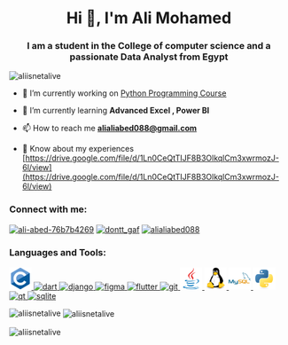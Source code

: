<h1 align="center">Hi 👋, I'm Ali Mohamed</h1>
<h3 align="center">I am a student in the College of computer science and a passionate Data Analyst from Egypt</h3>

<p align="left"> <img src="https://komarev.com/ghpvc/?username=aliisnetalive&label=Profile%20views&color=0e75b6&style=flat" alt="aliisnetalive" /> </p>

- 🔭 I’m currently working on [Python Programming Course](https://www.udacity.com/course/introduction-to-python--ud1110)

- 🌱 I’m currently learning **Advanced Excel , Power BI**

- 📫 How to reach me **alialiabed088@gmail.com**

- 📄 Know about my experiences [https://drive.google.com/file/d/1Ln0CeQtTIJF8B3OlkqlCm3xwrmozJ-6l/view](https://drive.google.com/file/d/1Ln0CeQtTIJF8B3OlkqlCm3xwrmozJ-6l/view)

<h3 align="left">Connect with me:</h3>
<p align="left">
<a href="https://linkedin.com/in/ali-abed-76b7b4269" target="blank"><img align="center" src="https://raw.githubusercontent.com/rahuldkjain/github-profile-readme-generator/master/src/images/icons/Social/linked-in-alt.svg" alt="ali-abed-76b7b4269" height="30" width="40" /></a>
<a href="https://instagram.com/dontt_gaf" target="blank"><img align="center" src="https://raw.githubusercontent.com/rahuldkjain/github-profile-readme-generator/master/src/images/icons/Social/instagram.svg" alt="dontt_gaf" height="30" width="40" /></a>
<a href="https://codeforces.com/profile/alialiabed088" target="blank"><img align="center" src="https://raw.githubusercontent.com/rahuldkjain/github-profile-readme-generator/master/src/images/icons/Social/codeforces.svg" alt="alialiabed088" height="30" width="40" /></a>
</p>

<h3 align="left">Languages and Tools:</h3>
<p align="left"> <a href="https://www.cprogramming.com/" target="_blank" rel="noreferrer"> <img src="https://raw.githubusercontent.com/devicons/devicon/master/icons/c/c-original.svg" alt="c" width="40" height="40"/> </a> <a href="https://dart.dev" target="_blank" rel="noreferrer"> <img src="https://www.vectorlogo.zone/logos/dartlang/dartlang-icon.svg" alt="dart" width="40" height="40"/> </a> <a href="https://www.djangoproject.com/" target="_blank" rel="noreferrer"> <img src="https://cdn.worldvectorlogo.com/logos/django.svg" alt="django" width="40" height="40"/> </a> <a href="https://www.figma.com/" target="_blank" rel="noreferrer"> <img src="https://www.vectorlogo.zone/logos/figma/figma-icon.svg" alt="figma" width="40" height="40"/> </a> <a href="https://flutter.dev" target="_blank" rel="noreferrer"> <img src="https://www.vectorlogo.zone/logos/flutterio/flutterio-icon.svg" alt="flutter" width="40" height="40"/> </a> <a href="https://git-scm.com/" target="_blank" rel="noreferrer"> <img src="https://www.vectorlogo.zone/logos/git-scm/git-scm-icon.svg" alt="git" width="40" height="40"/> </a> <a href="https://www.java.com" target="_blank" rel="noreferrer"> <img src="https://raw.githubusercontent.com/devicons/devicon/master/icons/java/java-original.svg" alt="java" width="40" height="40"/> </a> <a href="https://www.linux.org/" target="_blank" rel="noreferrer"> <img src="https://raw.githubusercontent.com/devicons/devicon/master/icons/linux/linux-original.svg" alt="linux" width="40" height="40"/> </a> <a href="https://www.mysql.com/" target="_blank" rel="noreferrer"> <img src="https://raw.githubusercontent.com/devicons/devicon/master/icons/mysql/mysql-original-wordmark.svg" alt="mysql" width="40" height="40"/> </a> <a href="https://www.python.org" target="_blank" rel="noreferrer"> <img src="https://raw.githubusercontent.com/devicons/devicon/master/icons/python/python-original.svg" alt="python" width="40" height="40"/> </a> <a href="https://www.qt.io/" target="_blank" rel="noreferrer"> <img src="https://upload.wikimedia.org/wikipedia/commons/0/0b/Qt_logo_2016.svg" alt="qt" width="40" height="40"/> </a> <a href="https://www.sqlite.org/" target="_blank" rel="noreferrer"> <img src="https://www.vectorlogo.zone/logos/sqlite/sqlite-icon.svg" alt="sqlite" width="40" height="40"/> </a> </p>

<p><img align="left" src="https://github-readme-stats.vercel.app/api/top-langs?username=aliisnetalive&show_icons=true&locale=en&layout=compact" alt="aliisnetalive" /></p>

<p>&nbsp;<img align="center" src="https://github-readme-stats.vercel.app/api?username=aliisnetalive&show_icons=true&locale=en" alt="aliisnetalive" /></p>

<p><img align="center" src="https://github-readme-streak-stats.herokuapp.com/?user=aliisnetalive&" alt="aliisnetalive" /></p>
